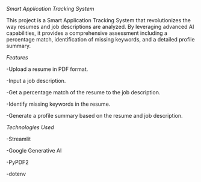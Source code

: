 *Smart Application Tracking System*

This project is a Smart Application Tracking System that revolutionizes the way resumes and job descriptions are analyzed. By leveraging advanced AI capabilities, it provides a comprehensive assessment including a percentage match, identification of missing keywords, and a detailed profile summary.

*Features*

-Upload a resume in PDF format.

-Input a job description.

-Get a percentage match of the resume to the job description.

-Identify missing keywords in the resume.

-Generate a profile summary based on the resume and job description.

*Technologies Used*

-Streamlit

-Google Generative AI

-PyPDF2

-dotenv
